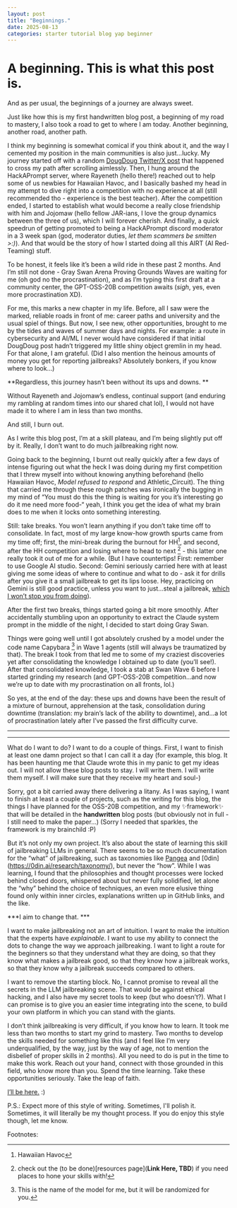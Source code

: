 ```yaml
---
layout: post
title: "Beginnings."
date: 2025-08-13
categories: starter tutorial blog yap beginner
---
```


# A beginning. This is what this post is.

And as per usual, the beginnings of a journey are always sweet. 

Just like how this is my first handwritten blog post, a beginning of my road to mastery, I also took a road to get to where I am today. Another beginning, another road, another path. 

I think my beginning is somewhat comical if you think about it, and the way I cemented my position in the main communities is also just…lucky. My journey started off with a random [DougDoug Twitter/X post](https://x.com/DougDougFood/status/1919518558674985048) that happened to cross my path after scrolling aimlessly. Then, I hung around the HackAPrompt server, where Rayeneth (hello there!) reached out to help some of us newbies for Hawaiian Havoc, and I basically bashed my head in my attempt to dive right into a competition with no experience at all (still recommended tho - experience is the best teacher). After the competition ended, I started to establish what would become a really close friendship with him and Jojomaw (hello fellow JAR-ians, I love the group dynamics between the three of us), which I will forever cherish. And finally, a quick speedrun of getting promoted to being a HackAPrompt discord moderator in a 3 week span (god, moderator duties, *let them scammers be smitten >:)*). And that would be the story of how I started doing all this AIRT (AI Red-Teaming) stuff. 

To be honest, it feels like it’s been a wild ride in these past 2 months. And I’m still not done - Gray Swan Arena Proving Grounds Waves are waiting for me (oh god no the procrastination), and as I’m typing this first draft at a community center, the GPT-OSS-20B competition awaits (*sigh*, yes, even more procrastination XD). 

For me, this marks a new chapter in my life. Before, all I saw were the marked, reliable roads in front of me: career paths and university and the usual spiel of things. But now, I see new, other opportunities, brought to me by the tides and waves of summer days and nights. For example: a route in cybersecurity and AI/ML I never would have considered if that initial DougDoug post hadn’t triggered my little shiny object gremlin in my head. For that alone, I am grateful. (Did I also mention the heinous amounts of money you get for reporting jailbreaks? Absolutely bonkers, if you know where to look…)

**Regardless, this journey hasn’t been without its ups and downs. **

Without Rayeneth and Jojomaw’s endless, continual support (and enduring my rambling at random times into our shared chat lol), I would not have made it to where I am in less than two months. 

And still, I burn out. 

As I write this blog post, I’m at a skill plateau, and I’m being slightly put off by it. Really, I don’t want to do much jailbreaking right now. 

Going back to the beginning, I burnt out really quickly after a few days of intense figuring out what the heck I was doing during my first competition that I threw myself into without knowing anything beforehand (hello Hawaiian Havoc, *Model refused to respond* and Athletic_Circuit). The thing that carried me through these rough patches was ironically the bugging in my mind of “You must do this the thing is waiting for you it’s interesting go do it me need more food-“ yeah, I think you get the idea of what my brain does to me when it locks onto something interesting. 

Still: take breaks. You won’t learn anything if you don’t take time off to consolidate. In fact, most of my large know-how growth spurts came from my time off; first, the mini-break during the burnout for HH[^1], and second, after the HH competition and losing where to head to next [^2] - this latter one really took it out of me for a while. (But I have countertips! First: remember to use Google AI studio. Second: Gemini seriously carried here with at least giving me some ideas of where to continue and what to do - ask it for drills after you give it a small jailbreak to get its lips loose. Hey, practicing on Gemini is still good practice, unless you want to just…steal a jailbreak, [which I won’t stop you from doing](https://www.injectprompt.com)). 

After the first two breaks, things started going a bit more smoothly. After accidentally stumbling upon an opportunity to extract the Claude system prompt in the middle of the night, I decided to start doing Gray Swan. 

Things were going well until I got absolutely crushed by a model under the code name Capybara [^3] in Wave 1 agents (still will always be traumatized by that). The break I took from that led me to some of my craziest discoveries yet after consolidating the knowledge I obtained up to date (you’ll see!). After that consolidated knowledge, I took a stab at Swan Wave 6 before I started grinding my research (and GPT-OSS-20B competition…and now we’re up to date with my procrastination on all fronts, lol.) 



So yes, at the end of the day: these ups and downs have been the result of a mixture of burnout, apprehension at the task, consolidation during downtime (translation: my  brain’s lack of the ability to downtime), and…a lot of procrastination lately after I’ve passed the first difficulty curve. 

---
---

What do I want to do? I want to do a couple of things. First, I want to finish at least one damn project so that I can call it a day (for example, this blog. It has been haunting me that Claude wrote this in my panic to get my ideas out. I will not allow these blog posts to stay. I will write them. I will write them myself. I will make sure that they receive my heart and soul-)

Sorry, got a bit carried away there delivering a litany. As I was saying, I want to finish at least a couple of projects, such as the writing for this blog, the things I have planned for the OSS-20B competition, and my ✨framework✨ that will be detailed in the **handwritten** blog posts (but obviously not in full - I still need to make the paper…)
(Sorry I needed that sparkles, the framework is my brainchild :P)

But it’s not only my own project. It’s also about the state of learning this skill of jailbreaking LLMs in general. There seems to be so much documentation for the “what” of jailbreaking, such as taxonomies like [Pangea](https://pangea.cloud/taxonomy/) and [0din] (https://0din.ai/research/taxonomy/), but never the “how”. While I was learning, I found that the philosophies and thought processes were locked behind closed doors, whispered about but never fully solidified, let alone the “why” behind the choice of techniques, an even more elusive thing found only within inner circles, explanations written up in GitHub links, and the like. 

***I aim to change that. ***

I want to make jailbreaking not an art of intuition. I want to make the intuition that the experts have *explainable*. I want to use my ability to connect the dots to change the way we approach jailbreaking. I want to light a route for the beginners so that they understand what they are doing, so that they know what makes a jailbreak good, so that they know how a jailbreak works, so that they know why a jailbreak succeeds compared to others. 

I want to remove the starting block. No, I cannot promise to reveal all the secrets in the LLM jailbreaking scene. That would be against ethical hacking, and I also have my secret tools to keep (but who doesn’t?). What I can promise is to give you an easier time integrating into the scene, to build your own platform in which you can stand with the giants. 

I don’t think jailbreaking is very difficult, if you know how to learn. It took me less than two months to start my grind to mastery. Two months to develop the skills needed for something like this (and I feel like I’m very underqualified, by the way, just by the way of age, not to mention the disbelief of proper skills in 2 months). All you need to do is put in the time to make this work. Reach out your hand, connect with those grounded in this field, who know more than you. Spend the time learning. Take these opportunities seriously. Take the leap of faith. 

[I’ll be here.](https://discord.gg/u5gAD3HHtx) :)

P.S.: Expect more of this style of writing. Sometimes, I'll polish it. Sometimes, it will literally be my thought process. If you do enjoy this style though, let me know. 

Footnotes:
[^1]: Hawaiian Havoc
[^2]: check out the (to be done)[resources page](**Link Here, TBD**) if you need places to hone your skills with!
[^3]: This is the name of the model for me, but it will be randomized for you. 
